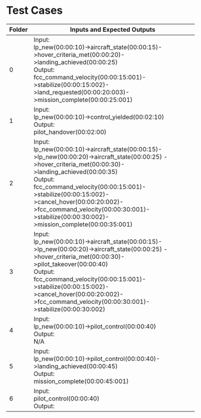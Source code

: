 Test Cases
=============================================================================================================================================================
Folder	| Inputs and Expected Outputs
--------| ---------------------------------------------------------------------------------------------------------------------------------------------
0	    | Input: <br>lp_new(00:00:10)->aircraft_state(00:00:15)->hover_criteria_met(00:00:20)->landing_achieved(00:00:25) <br> Output: <br>fcc_command_velocity(00:00:15:001)->stabilize(00:00:15:002)->land_requested(00:00:20:003)->mission_complete(00:00:25:001)
1	    | Input: <br>lp_new(00:00:10)->control_yielded(00:02:10) <br> Output:<br> pilot_handover(00:02:00)
2	    | Input: <br>lp_new(00:00:10)->aircraft_state(00:00:15)->lp_new(00:00:20)->aircraft_state(00:00:25) ->hover_criteria_met(00:00:30)->landing_achieved(00:00:35)<br> Output: <br>fcc_command_velocity(00:00:15:001)->stabilize(00:00:15:002)->cancel_hover(00:00:20:002)->fcc_command_velocity(00:00:30:001)->stabilize(00:00:30:002)->mission_complete(00:00:35:001)
3	    | Input: <br>lp_new(00:00:10)->aircraft_state(00:00:15)->lp_new(00:00:20)->aircraft_state(00:00:25) ->hover_criteria_met(00:00:30)->pilot_takeover(00:00:40)<br> Output: <br>fcc_command_velocity(00:00:15:001)->stabilize(00:00:15:002)->cancel_hover(00:00:20:002)->fcc_command_velocity(00:00:30:001)->stabilize(00:00:30:002)
4	    | Input: <br>lp_new(00:00:10)->pilot_control(00:00:40) <br> Output:<br> N/A
5	    | Input: <br>lp_new(00:00:10)->pilot_control(00:00:40)->landing_achieved(00:00:45) <br> Output:<br> mission_complete(00:00:45:001)
6	    | Input: <br>pilot_control(00:00:40) <br> Output:<br>